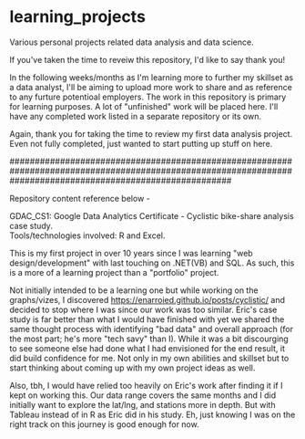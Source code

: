 # learning_projects
Various personal projects related data analysis and data science.

If you've taken the time to reveiw this repository, I'd like to say thank you!

In the following weeks/months as I'm learning more to further my skillset as a data analyst, I'll be aiming to upload more work to share and as reference to any furture potentioal employers. The work in this repository is primary for learning purposes. A lot of "unfinished" work will be placed here. I'll have any completed work listed in a separate repository or its own.

Again, thank you for taking the time to review my first data analysis project. Even not fully completed, just wanted to start putting up stuff on here.

############################################################################################################################################################

Repository content reference below -

GDAC_CS1: Google Data Analytics Certificate - Cyclistic bike-share analysis case study. </br>Tools/technologies involved: R and Excel.

This is my first project in over 10 years since I was learning "web design/development" with last touching on .NET(VB) and SQL. As such, this is a more of a learning project than a "portfolio" project. 

Not initially intended to be a learning one but while working on the graphs/vizes, I discovered https://enarroied.github.io/posts/cyclistic/ and decided to stop where I was since our work was too similar. Eric's case study is far better than what I would have finished with yet we shared the same thought process with identifying "bad data" and overall approach (for the most part; he's more "tech savy" than I). While it was a bit discourging to see someone else had done what I had envisioned for the end result, it did build confidence for me. Not only in my own abilities and skillset but to start thinking about coming up with my own project ideas as well.

Also, tbh, I would have relied too heavily on Eric's work after finding it if I kept on working this. Our data range covers the same months and I did initially want to explore the lat/lng, and stations more in depth. But with Tableau instead of in R as Eric did in his study. Eh, just knowing I was on the right track on this journey is good enough for now.
